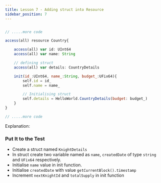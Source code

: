 ```yaml
---
title: Lesson 7 - Adding struct into Resource
sidebar_position: 7
---
```


```jsx

// .....more code

access(all) resource Country{

	access(all) var id: UInt64
	access(all) var name: String

	// defining struct
	access(all) var details: CountryDetails

	init(id_:UInt64, name_:String, budget_:UFix64){
		self.id = id_
		self.name = name_

		// Initialising struct
		self.details = HelloWorld.CountryDetails(budget: budget_)
	}
}

// .....more code
```

Explanation:

### Put It to the Test

- Create a struct named `KnightDetails`
- In struct create two variable named as `name`, `createdDate` of type `string` and `UFix64` respectively.
- Initialise `name` value in init function.
- Initialise `createdDate` with value `getCurrentBlock().timestamp`
- Increment `nextKnightId` and `totalSupply` in init function
